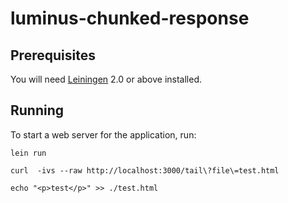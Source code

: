 # luminus-chunked-response

## Prerequisites

You will need [Leiningen][1] 2.0 or above installed.

[1]: https://github.com/technomancy/leiningen

## Running

To start a web server for the application, run:
```
lein run
```    

```
curl  -ivs --raw http://localhost:3000/tail\?file\=test.html
```

```
echo "<p>test</p>" >> ./test.html
```
